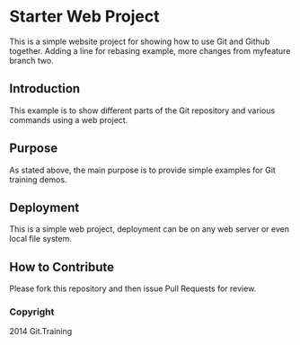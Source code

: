 # Starter Web Project

This is a simple website project for showing
how to use Git and Github together. Adding a line
for rebasing example, more changes from myfeature
branch two.

## Introduction

This example is to show different parts of the Git
repository and various commands using a web
project.

## Purpose

As stated above, the main purpose is to provide
simple examples for Git training demos.

## Deployment

This is a simple web project, deployment can
be on any web server or even local file
system.

## How to Contribute

Please fork this repository and then issue Pull Requests for review.

### Copyright
2014 Git.Training